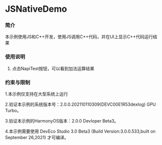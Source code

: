# JSNativeDemo
### 简介
本示例使用JS和C++开发，使用JS调用C++代码，并在UI上显示C++代码运行结果

### 使用说明
1. 点击NapiTest按钮，可以看到加法运算结果

### 约束与限制
1.本示例仅支持在大型系统上运行

2.验证本示例的系统版本号：2.0.0.202110110309(DEVC00E1R53dexlog) GPU Turbo。

3.验证本示例的HarmonyOS版本：2.0.0 Devloper Beta3。

4.本示例需要使用 DevEco Studio 3.0 Beta3 (Build Version:3.0.0.533,built on September 26,2021) 才可编译。


